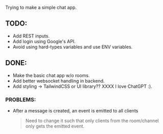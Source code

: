 Trying to make a simple chat app.


## **TODO**:

-   Add REST inputs.
-   Add login using Google's API.
-   Avoid using hard-types variables and use ENV variables.

## **DONE**:

-   Make the basic chat app w/o rooms.
-   Add better websocket handling in backend.
-   Add styling -> TailwindCSS or UI library?? XXXX I love ChatGPT :).

### **PROBLEMS**:
-   After a message is created, an event is emitted to all clients
    > Need to change it such that only clients from the room/channel only gets the emitted event.